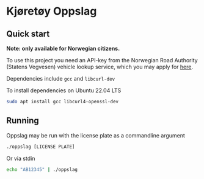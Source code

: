 # Kjøretøy Oppslag

## Quick start

**Note: only available for Norwegian citizens.**

To use this project you need an API-key from the Norwegian Road Authority (Statens Vegvesen) vehicle lookup service, which you may apply for [here](https://www.vegvesen.no/kjoretoy/kjop-og-salg/kjoretoyopplysninger/api-er-for-tekniske-kjoretoyopplysninger/api-for-tekniske-kjoretoyopplysninger/). 

Dependencies include `gcc` and `libcurl-dev`

To install dependencies on Ubuntu 22.04 LTS
```bash
sudo apt install gcc libcurl4-openssl-dev
```

## Running
Oppslag may be run with the license plate as a commandline argument

```bash
./oppslag [LICENSE PLATE]
```

Or via stdin
```bash
echo "AB12345" | ./oppslag
```


